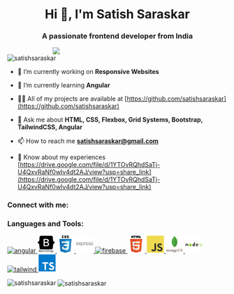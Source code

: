 <h1 align="center">Hi 👋, I'm Satish Saraskar</h1>
<h3 align="center">A passionate frontend developer from India</h3>

<img src="https://img.freepik.com/free-vector/web-development-programmer-engineering-coding-website-augmented-reality-interface-screens-developer-project-engineer-programming-software-application-design-cartoon-illustration_107791-3863.jpg?w=740&t=st=1682094972~exp=1682095572~hmac=ae28ff13d1960934eb67c5810484985ba8a866f7ccd1bbf4d66ac45f62ebe23c" width="400" align="right" data-canonical-src="https://img.freepik.com/free-vector/hand-drawn-flat-design-devops-illustration_23-2149387396.jpg?w=740&amp;t=st=1670699906~exp=1670700506~hmac=e3ac45071676450f18bf974763e5a7ad79977c6112f0cd4ae5e2149dd27dee85" style="max-width: 100%;">

<p align="left"> <img src="https://komarev.com/ghpvc/?username=satishsaraskar&label=Profile%20views&color=0e75b6&style=flat" alt="satishsaraskar" /> </p>

- 🔭 I’m currently working on **Responsive Websites**

- 🌱 I’m currently learning **Angular**

- 👨‍💻 All of my projects are available at [https://github.com/satishsaraskar](https://github.com/satishsaraskar)

- 💬 Ask me about **HTML, CSS, Flexbox, Grid Systems, Bootstrap, TailwindCSS, Angular**

- 📫 How to reach me **satishsaraskar@gmail.com**

- 📄 Know about my experiences [https://drive.google.com/file/d/1YTOvRQhdSaTj-U4QxvRaNf0wIv4dt2AJ/view?usp=share_link](https://drive.google.com/file/d/1YTOvRQhdSaTj-U4QxvRaNf0wIv4dt2AJ/view?usp=share_link)


<h3 align="left">Connect with me:</h3>
<p align="left">
</p>

<h3 align="left">Languages and Tools:</h3>
<p align="left"> <a href="https://angular.io" target="_blank" rel="noreferrer"> <img src="https://angular.io/assets/images/logos/angular/angular.svg" alt="angular" width="40" height="40"/> </a> <a href="https://getbootstrap.com" target="_blank" rel="noreferrer"> <img src="https://raw.githubusercontent.com/devicons/devicon/master/icons/bootstrap/bootstrap-plain-wordmark.svg" alt="bootstrap" width="40" height="40"/> </a> <a href="https://www.w3schools.com/css/" target="_blank" rel="noreferrer"> <img src="https://raw.githubusercontent.com/devicons/devicon/master/icons/css3/css3-original-wordmark.svg" alt="css3" width="40" height="40"/> </a> <a href="https://expressjs.com" target="_blank" rel="noreferrer"> <img src="https://raw.githubusercontent.com/devicons/devicon/master/icons/express/express-original-wordmark.svg" alt="express" width="40" height="40"/> </a> <a href="https://firebase.google.com/" target="_blank" rel="noreferrer"> <img src="https://www.vectorlogo.zone/logos/firebase/firebase-icon.svg" alt="firebase" width="40" height="40"/> </a> <a href="https://www.w3.org/html/" target="_blank" rel="noreferrer"> <img src="https://raw.githubusercontent.com/devicons/devicon/master/icons/html5/html5-original-wordmark.svg" alt="html5" width="40" height="40"/> </a> <a href="https://developer.mozilla.org/en-US/docs/Web/JavaScript" target="_blank" rel="noreferrer"> <img src="https://raw.githubusercontent.com/devicons/devicon/master/icons/javascript/javascript-original.svg" alt="javascript" width="40" height="40"/> </a> <a href="https://www.mongodb.com/" target="_blank" rel="noreferrer"> <img src="https://raw.githubusercontent.com/devicons/devicon/master/icons/mongodb/mongodb-original-wordmark.svg" alt="mongodb" width="40" height="40"/> </a> <a href="https://nodejs.org" target="_blank" rel="noreferrer"> <img src="https://raw.githubusercontent.com/devicons/devicon/master/icons/nodejs/nodejs-original-wordmark.svg" alt="nodejs" width="40" height="40"/> </a> <a href="https://tailwindcss.com/" target="_blank" rel="noreferrer"> <img src="https://www.vectorlogo.zone/logos/tailwindcss/tailwindcss-icon.svg" alt="tailwind" width="40" height="40"/> </a> <a href="https://www.typescriptlang.org/" target="_blank" rel="noreferrer"> <img src="https://raw.githubusercontent.com/devicons/devicon/master/icons/typescript/typescript-original.svg" alt="typescript" width="40" height="40"/> </a> </p>

<p><img align="left" src="https://github-readme-stats.vercel.app/api/top-langs?username=satishsaraskar&show_icons=true&locale=en&layout=compact" alt="satishsaraskar" /></p>

<p>&nbsp;<img align="center" src="https://github-readme-stats.vercel.app/api?username=satishsaraskar&show_icons=true&locale=en" alt="satishsaraskar" /></p>
